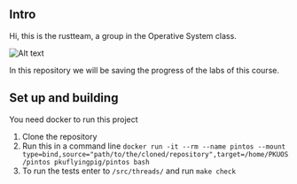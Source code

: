 ## Intro
Hi, this is the rustteam, a group in the Operative System class.

![Alt text](https://cdn.discordapp.com/emojis/1184175117840961606.webp?size=96&quality=lossless)

In this repository we will be saving the progress of the labs of this course.

## Set up and building
You need docker to run this project
1. Clone the repository
2. Run this in a command line
``` docker run -it --rm --name pintos --mount type=bind,source="path/to/the/cloned/repository",target=/home/PKUOS/pintos pkuflyingpig/pintos bash ```
3. To run the tests enter to ``` /src/threads/ ``` and run ``` make check ```
